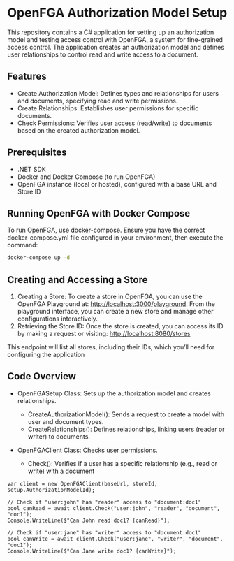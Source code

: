 # OpenFGA Authorization Model Setup

This repository contains a C# application for setting up an authorization model and testing access control with OpenFGA, a system for fine-grained access control. The application creates an authorization model and defines user relationships to control read and write access to a document.

## Features

* Create Authorization Model: Defines types and relationships for users and documents, specifying read and write permissions.
* Create Relationships: Establishes user permissions for specific documents.
* Check Permissions: Verifies user access (read/write) to documents based on the created authorization model.

## Prerequisites

   * .NET SDK
   * Docker and Docker Compose (to run OpenFGA)
   * OpenFGA instance (local or hosted), configured with a base URL and Store ID
## Running OpenFGA with Docker Compose

To run OpenFGA, use docker-compose. Ensure you have the correct docker-compose.yml file configured in your environment, then execute the command:
```bash
docker-compose up -d
```
## Creating and Accessing a Store
1. Creating a Store: To create a store in OpenFGA, you can use the OpenFGA Playground at: [http://localhost:3000/playground](http://localhost:3000/playground
). From the playground interface, you can create a new store and manage other configurations interactively.
2. Retrieving the Store ID: Once the store is created, you can access its ID by making a request or visiting: [http://localhost:8080/stores
](http://localhost:8080/stores)

This endpoint will list all stores, including their IDs, which you’ll need for configuring the application

## Code Overview

  * OpenFGASetup Class: Sets up the authorization model and creates relationships.
       * CreateAuthorizationModel(): Sends a request to create a model with user and document types.
       * CreateRelationships(): Defines relationships, linking users (reader or writer) to documents.

  * OpenFGAClient Class: Checks user permissions.
       * Check(): Verifies if a user has a specific relationship (e.g., read or write) with a document
   
  ```chsarp
var client = new OpenFGAClient(baseUrl, storeId, setup.AuthorizationModelId);

// Check if "user:john" has "reader" access to "document:doc1"
bool canRead = await client.Check("user:john", "reader", "document", "doc1");
Console.WriteLine($"Can John read doc1? {canRead}");

// Check if "user:jane" has "writer" access to "document:doc1"
bool canWrite = await client.Check("user:jane", "writer", "document", "doc1");
Console.WriteLine($"Can Jane write doc1? {canWrite}");

  ```

